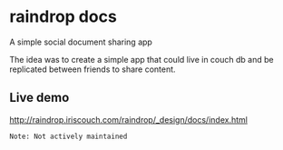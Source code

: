 # raindrop docs
 
 A simple social document sharing app
 
 The idea was to create a simple app that could live in couch db and be replicated between friends to share content.

## Live demo
http://raindrop.iriscouch.com/raindrop/_design/docs/index.html

```Note: Not actively maintained```
